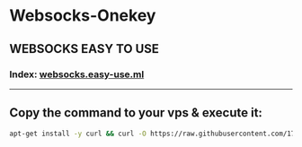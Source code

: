 # Websocks-Onekey
## WEBSOCKS EASY TO USE
### Index: [websocks.easy-use.ml](https://websocks.easy-use.ml)
- - -
## Copy the command to your vps & execute it:
```bash
apt-get install -y curl && curl -O https://raw.githubusercontent.com/1715173329/websocks-onekey/master/websocks-go.sh && bash websocks-go.sh
```
